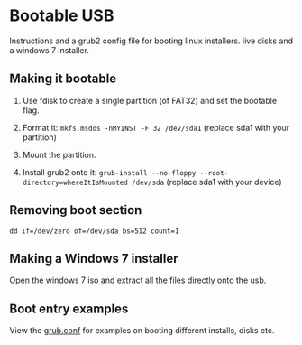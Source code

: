 # Bootable USB

Instructions and a grub2 config file for booting linux installers. live disks and a windows 7 installer.

## Making it bootable

1. Use fdisk to create a single partition (of FAT32) and set the bootable flag.

2. Format it: ```mkfs.msdos -nMYINST -F 32 /dev/sda1``` (replace sda1 with your partition)

3. Mount the partition.

4. Install grub2 onto it: ```grub-install --no-floppy --root-directory=whereItIsMounted /dev/sda``` (replace sda1 with your device)

## Removing boot section

```dd if=/dev/zero of=/dev/sda bs=512 count=1```

## Making a Windows 7 installer

Open the windows 7 iso and extract all the files directly onto the usb.


## Boot entry examples

View the [grub.conf](grub.conf) for examples on booting different installs, disks etc.

